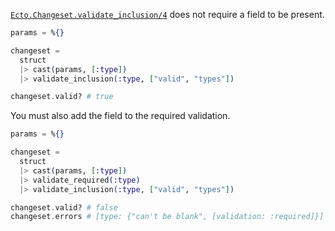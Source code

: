 [`Ecto.Changeset.validate_inclusion/4`](https://hexdocs.pm/ecto/Ecto.Changeset.html#validate_inclusion/4) does not require a field to be present.

```elixir
params = %{}

changeset =
  struct
  |> cast(params, [:type])
  |> validate_inclusion(:type, ["valid", "types"])

changeset.valid? # true
```

You must also add the field to the required validation.

```elixir
params = %{}

changeset =
  struct
  |> cast(params, [:type])
  |> validate_required(:type)
  |> validate_inclusion(:type, ["valid", "types"])

changeset.valid? # false
changeset.errors # [type: {"can't be blank", [validation: :required]}]
```
